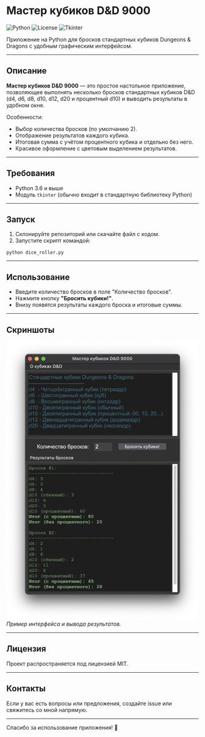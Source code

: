 # Мастер кубиков D&D 9000

![Python](https://img.shields.io/badge/Python-3.6%2B-blue)
![License](https://img.shields.io/badge/License-MIT-green)
![Tkinter](https://img.shields.io/badge/Tkinter-GUI-orange)

Приложение на Python для бросков стандартных кубиков Dungeons & Dragons с удобным графическим интерфейсом.

---

## Описание

**Мастер кубиков D&D 9000** — это простое настольное приложение, позволяющее выполнять несколько бросков стандартных кубиков D&D (d4, d6, d8, d10, d12, d20 и процентный d10) и выводить результаты в удобном окне.

Особенности:
- Выбор количества бросков (по умолчанию 2).
- Отображение результатов каждого кубика.
- Итоговая сумма с учётом процентного кубика и отдельно без него.
- Красивое оформление с цветовым выделением результатов.

---

## Требования

- Python 3.6 и выше
- Модуль `tkinter` (обычно входит в стандартную библиотеку Python)

---

## Запуск

1. Склонируйте репозиторий или скачайте файл с кодом.
2. Запустите скрипт командой:
```
python dice_roller.py
```

---

## Использование

- Введите количество бросков в поле "Количество бросков".
- Нажмите кнопку **"Бросить кубики!"**.
- Внизу появятся результаты каждого броска и итоговые суммы.

---

## Скриншоты

![Окно приложения](screenshot.png)  
*Пример интерфейса и вывода результатов.*

---

## Лицензия

Проект распространяется под лицензией MIT.

---

## Контакты

Если у вас есть вопросы или предложения, создайте issue или свяжитесь со мной напрямую.

---

Спасибо за использование приложения! 🎲


